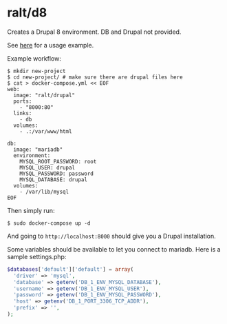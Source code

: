 # ralt/d8

Creates a Drupal 8 environment. DB and Drupal not provided.

See [here](example/) for a usage example.

Example workflow:

```
$ mkdir new-project
$ cd new-project/ # make sure there are drupal files here
$ cat > docker-compose.yml << EOF
web:
  image: "ralt/drupal"
  ports:
    - "8000:80"
  links:
    - db
  volumes:
    - .:/var/www/html

db:
  image: "mariadb"
  environment:
    MYSQL_ROOT_PASSWORD: root
    MYSQL_USER: drupal
    MYSQL_PASSWORD: password
    MYSQL_DATABASE: drupal
  volumes:
    - /var/lib/mysql
EOF
```

Then simply run:

```
$ sudo docker-compose up -d
```

And going to `http://localhost:8000` should give you a Drupal installation.

Some variables should be available to let you connect to mariadb. Here is a sample settings.php:

```php
$databases['default']['default'] = array(
  'driver' => 'mysql',
  'database' => getenv('DB_1_ENV_MYSQL_DATABASE'),
  'username' => getenv('DB_1_ENV_MYSQL_USER'),
  'password' => getenv('DB_1_ENV_MYSQL_PASSWORD'),
  'host' => getenv('DB_1_PORT_3306_TCP_ADDR'),
  'prefix' => '',
);
```
